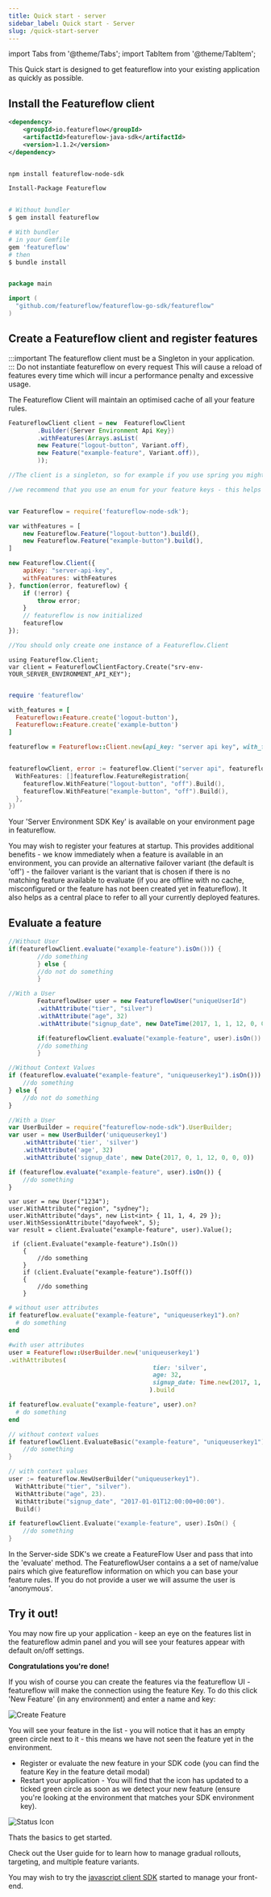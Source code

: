 ```yaml
---
title: Quick start - server
sidebar_label: Quick start - Server
slug: /quick-start-server
---
```


import Tabs from '@theme/Tabs';
import TabItem from '@theme/TabItem';

This Quick start is designed to get featureflow into your existing application as quickly as possible.

## Install the Featureflow client

<Tabs>
<TabItem value="java" label="Java">

```xml
<dependency>
    <groupId>io.featureflow</groupId>
    <artifactId>featureflow-java-sdk</artifactId>
    <version>1.1.2</version>
</dependency>
```

</TabItem>
<TabItem value="nodejs" label="NodeJS">

```bash NodeJS

npm install featureflow-node-sdk

```

</TabItem>
<TabItem value="dotnet" label=".NET">

```bash .NET
Install-Package Featureflow
```

</TabItem>
<TabItem value="ruby" label="Ruby">

```bash

# Without bundler
$ gem install featureflow

# With bundler
# in your Gemfile
gem 'featureflow'
# then
$ bundle install

```

</TabItem>
<TabItem value="go" label="Go">

```go

package main

import (
  "github.com/featureflow/featureflow-go-sdk/featureflow"
)

```

</TabItem>
</Tabs>

## Create a Featureflow client and register features

:::important
The featureflow client must be a Singleton in your application.
:::
Do not instantiate featureflow on every request This will cause a reload of features every time which will incur a performance penalty and excessive usage.

The Featureflow Client will maintain an optimised cache of all your feature rules.

<Tabs>
<TabItem value="java" label="Java">

```java
FeatureflowClient client = new  FeatureflowClient
        .Builder({Server Environment Api Key})
        .withFeatures(Arrays.asList(
        new Feature("logout-button", Variant.off),
        new Feature("example-feature", Variant.off)),
        ));

//The client is a singleton, so for example if you use spring you might declare it in a @Configuration class.

//we recommend that you use an enum for your feature keys - this helps you track them in your IDE and reduces debt.
```

</TabItem>
<TabItem value="nodejs" label="NodeJS">

```javascript

var Featureflow = require('featureflow-node-sdk');

var withFeatures = [
    new Featureflow.Feature("logout-button").build(),
    new Featureflow.Feature("example-button").build(),
]

new Featureflow.Client({
    apiKey: "server-api-key",
    withFeatures: withFeatures
}, function(error, featureflow) {
    if (!error) {
        throw error;
    }
    // featureflow is now initialized
    featureflow
});

//You should only create one instance of a Featureflow.Client

```

</TabItem>
<TabItem value="dotnet" label=".NET">

```dotnet .NET
using Featureflow.Client;
var client = FeatureflowClientFactory.Create("srv-env-YOUR_SERVER_ENVIRONMENT_API_KEY");
```

</TabItem>
<TabItem value="ruby" label="Ruby">

```ruby

require 'featureflow'

with_features = [
  Featureflow::Feature.create('logout-button'),
  Featureflow::Feature.create('example-button')
]

featureflow = Featureflow::Client.new(api_key: "server api key", with_features: with_features)

```

</TabItem>
<TabItem value="go" label="Go">

```go

featureflowClient, error := featureflow.Client("server api", featureflow.Config{
  WithFeatures: []featureflow.FeatureRegistration{
    featureflow.WithFeature("logout-button", "off").Build(),
    featureflow.WithFeature("example-button", "off").Build(),
  },
})

```

</TabItem>
</Tabs>

Your 'Server Environment SDK Key' is available on your environment page in featureflow.

You may wish to register your features at startup. This provides additional benefits - we know immediately when a feature is available in an environment, you can provide an alternative failover variant (the default is 'off') - the failover variant is the variant that is chosen if there is no matching feature available to evaluate (if you are offline with no cache, misconfigured or the feature has not been created yet in featureflow). It also helps as a central place to refer to all your currently deployed features.

## Evaluate a feature

<Tabs>
<TabItem value="java" label="Java">

```java
//Without User
if(featureflowClient.evaluate("example-feature").isOn())) {
        //do something
        } else {
        //do not do something
        }

//With a User
        FeatureflowUser user = new FeatureflowUser("uniqueUserId")
        .withAttribute("tier", "silver")
        .withAttribute("age", 32)
        .withAttribute("signup_date", new DateTime(2017, 1, 1, 12, 0, 0, 0));

        if(featureflowClient.evaluate("example-feature", user).isOn()) {
        //do something
        }
```

</TabItem>
<TabItem value="nodejs" label="NodeJS">

```javascript
//Without Context Values
if (featureflow.evaluate("example-feature", "uniqueuserkey1").isOn())) {
    //do something
} else {
    //do not do something
}

//With a User
var UserBuilder = require("featureflow-node-sdk").UserBuilder;
var user = new UserBuilder('uniqueuserkey1')
    .withAttribute('tier', 'silver')
    .withAttribute('age', 32)
    .withAttribute('signup_date', new Date(2017, 0, 1, 12, 0, 0, 0))

if (featureflow.evaluate("example-feature", user).isOn()) {
    //do something
}
```

</TabItem>
<TabItem value="dotnet" label=".NET">

```dotnet .NET
var user = new User("1234");
user.WithAttribute("region", "sydney");
user.WithAttribute("days", new List<int> { 11, 1, 4, 29 });
user.WithSessionAttribute("dayofweek", 5);
var result = client.Evaluate("example-feature", user).Value();

 if (client.Evaluate("example-feature").IsOn())
    {
        //do something
    }
    if (client.Evaluate("example-feature").IsOff())
    {
        //do something
    }
```

</TabItem>
<TabItem value="ruby" label="Ruby">

```ruby
# without user attributes
if featureflow.evaluate("example-feature", "uniqueuserkey1").on?
  # do something
end

#with user attributes
user = Featureflow::UserBuilder.new('uniqueuserkey1')
.withAttributes(
                                        tier: 'silver',
                                        age: 32,
                                        signup_date: Time.new(2017, 1, 1, 12).iso8601
                                       ).build

if featureflow.evaluate("example-feature", user).on?
  # do something
end

```

</TabItem>
<TabItem value="go" label="Go">

```go
// without context values
if featureflowClient.EvaluateBasic("example-feature", "uniqueuserkey1").IsOn() {
    //do something
}

// with context values
user := featureflow.NewUserBuilder("uniqueuserkey1").
  WithAttribute("tier", "silver").
  WithAttribute("age", 23).
  WithAttribute("signup_date", "2017-01-01T12:00:00+00:00").
  Build()

if featureflowClient.Evaluate("example-feature", user).IsOn() {
    //do something
}

```

</TabItem>
</Tabs>

In the Server-side SDK's we create a FeatureFlow User and pass that into the 'evaluate' method.
The FeatureflowUser contains a a set of name/value pairs which give featureflow information on which you can base your feature rules. If you do not provide a user we will assume the user is 'anonymous'.

## Try it out!

You may now fire up your application - keep an eye on the features list in the featureflow admin panel and you will see your features appear with default on/off settings.

__Congratulations you're done!__

If you wish of course you can create the features via the featureflow UI - featureflow will make the connection using the feature Key.
To do this click 'New Feature' (in any environment) and enter a name and key:

![Create Feature](/img/quickstart-1-create-feature.png)

You will see your feature in the list - you will notice that it has an empty green circle next to it - this means we have not seen the feature yet in the environment.

* Register or evaluate the new feature in your SDK code (you can find the feature Key in the feature detail modal)
* Restart your application - You will find that the icon has updated to a ticked green circle as soon as we detect your new feature (ensure you're looking at the environment that matches your SDK environment key).

![Status Icon](/img/quickstart-2-toggle.png)

Thats the basics to get started. 

Check out the User guide for to learn how to manage gradual rollouts, targeting, and multiple feature variants. 

You may wish to try the  [javascript client SDK](docs/05-SDKs/javascript.mdx) started to manage your front-end.